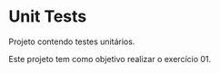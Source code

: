 # Unit Tests
Projeto contendo testes unitários.

Este projeto tem como objetivo realizar o exercício 01.
